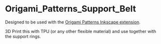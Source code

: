 # Origami_Patterns_Support_Belt

Designed to be used with the [Origami Patterns Inkscape extension](https://github.com/evbernardes/Origami_Patterns).

3D Print this with TPU (or any other flexible material) and use together with the support rings.
